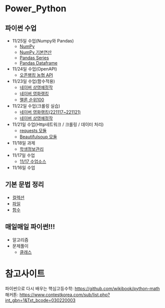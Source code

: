 # Power_Python
## 파이썬 수업 
  - 11/25일 수업(Numpy와 Pandas)
    - [NumPy](code/2-01NumPy1-Tutorial_0.ipynb)
    - [NumPy 기본연산](code/2-01NumPy2-Op.ipynb)
    - [Pandas Series](code/2-04Pandas_Series-0.ipynb)
    - [Pandas Dataframe](code/2-05Pandas_DataFrame-0.ipynb)
  - 11/24일 수업(OpenAPI)
    - [오픈뱅킹 농협 API](task/오픈뱅킹-NH.ipynb)
  - 11/23일 수업(함수적용)
    - [네이버 상영예정작](task/백경희_상영예정.ipynb)
    - [네이버 영화랭킹](task/백경희_영화랭킹.ipynb)    
    - [멜론 순위100](task/백경희_멜론음원.ipynb)
  - 11/22일 수업(크롤링 실습)
    - [네이버 영화랭킹(221117~221121)](task/221122.ipynb)
    - [네이버 상영예정작](task/백경희_상영예정.ipynb)
  - 11/21일 수업(Http네트워크 / 크롤링 / 데이터 처리)
    - [requests 모듈](task/데이터크롤링1-02requests.ipynb)
    - [Beautifulsoup 모듈](task/데이터크롤링1-03BS4_Start.ipynb)
  - 11/18일 과제
    - [학생정보관리](task/과제_학생정보프로그램.md)
  - 11/17일 수업
    - [11/17 수업소스](day1117/code_lab1.ipynb)
  - 11/16일 수업
## 기본 문법 정리
  - [컬렉션](code/Sequence_0.ipynb)
  - [파일](code/File_0.ipynb)
  - [함수](task/1-06Function.ipynb)
## 매일매일 파이썬!!!
  - 알고리즘
  - 문제풀이
      - [클래스](code/code_practice_class.ipynb)
# 참고사이트
파이썬으로 다시 배우는 핵심고등수학: https://github.com/wikibook/python-math
해커톤: https://www.contestkorea.com/sub/list.php?int_gbn=1&Txt_bcode=030220003

